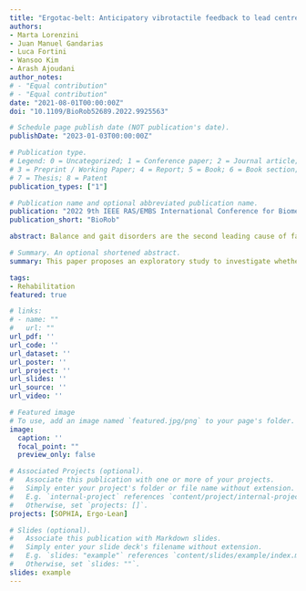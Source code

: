 ```yaml
---
title: "Ergotac-belt: Anticipatory vibrotactile feedback to lead centre of pressure during walking"
authors:
- Marta Lorenzini
- Juan Manuel Gandarias
- Luca Fortini
- Wansoo Kim
- Arash Ajoudani
author_notes:
# - "Equal contribution"
# - "Equal contribution"
date: "2021-08-01T00:00:00Z"
doi: "10.1109/BioRob52689.2022.9925563"

# Schedule page publish date (NOT publication's date).
publishDate: "2023-01-03T00:00:00Z"

# Publication type.
# Legend: 0 = Uncategorized; 1 = Conference paper; 2 = Journal article;
# 3 = Preprint / Working Paper; 4 = Report; 5 = Book; 6 = Book section;
# 7 = Thesis; 8 = Patent
publication_types: ["1"]

# Publication name and optional abbreviated publication name.
publication: "2022 9th IEEE RAS/EMBS International Conference for Biomedical Robotics and Biomechatronics"
publication_short: "BioRob"

abstract: Balance and gait disorders are the second leading cause of falls, which, along with consequent injuries, are reported as major public health problems all over the world. For patients who do not require mechanical support, vibrotactile feedback interfaces have proven to be a successful approach in restoring balance. Most of the existing strategies assess trunk or head tilt and velocity or plantar forces, and are limited to the analysis of stance. On the other hand, central to balance control is the need to maintain the body's centre of pressure (CoP) within feasible limits of the support polygon (SP), as in standing, or on track to a new SP, as in walking. Hence, this paper proposes an exploratory study to investigate whether vibrotactile feedback can be employed to lead human CoP during walking. The ErgoTac-Belt vibrotactile device is introduced to instruct the users about the direction to take, both in the antero-posterior and medio-lateral axes. An anticipatory strategy is adopted here, to give the users enough time to react to the stimuli. Experiments on ten healthy subjects demonstrated the promising capability of the proposed device to guide the users' CoP along a predefined reference path, with similar performance as the one achieved with visual feedback. Future developments will investigate our strategy and device in guiding the CoP of elderly or individuals with vestibular impairments, who may not be aware of or, able to figure out, a safe and ergonomic CoP path.

# Summary. An optional shortened abstract.
summary: This paper proposes an exploratory study to investigate whether vibrotactile feedback can be employed to lead human CoP during walking.

tags:
- Rehabilitation
featured: true

# links:
# - name: ""
#   url: ""
url_pdf: ''
url_code: ''
url_dataset: ''
url_poster: ''
url_project: ''
url_slides: ''
url_source: ''
url_video: ''

# Featured image
# To use, add an image named `featured.jpg/png` to your page's folder. 
image:
  caption: ''
  focal_point: ""
  preview_only: false

# Associated Projects (optional).
#   Associate this publication with one or more of your projects.
#   Simply enter your project's folder or file name without extension.
#   E.g. `internal-project` references `content/project/internal-project/index.md`.
#   Otherwise, set `projects: []`.
projects: [SOPHIA, Ergo-Lean]

# Slides (optional).
#   Associate this publication with Markdown slides.
#   Simply enter your slide deck's filename without extension.
#   E.g. `slides: "example"` references `content/slides/example/index.md`.
#   Otherwise, set `slides: ""`.
slides: example
---
```


<!-- {{% callout note %}}
Click the *Cite* button above to demo the feature to enable visitors to import publication metadata into their reference management software.
{{% /callout %}}

{{% callout note %}}
Create your slides in Markdown - click the *Slides* button to check out the example.
{{% /callout %}}

Supplementary notes can be added here, including [code, math, and images](https://wowchemy.com/docs/writing-markdown-latex/). -->
